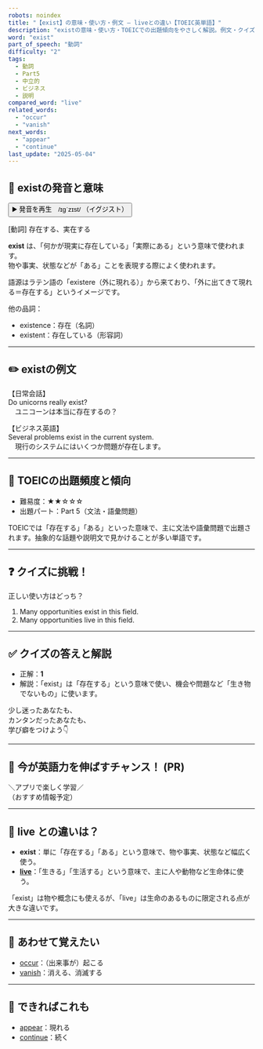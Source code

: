 ```yaml
---
robots: noindex
title: "【exist】の意味・使い方・例文 ― liveとの違い【TOEIC英単語】"
description: "existの意味・使い方・TOEICでの出題傾向をやさしく解説。例文・クイズ付きでliveとの違いもわかりやすく学べます。"
word: "exist"
part_of_speech: "動詞"
difficulty: "2"
tags:
  - 動詞
  - Part5
  - 中立的
  - ビジネス
  - 説明
compared_word: "live"
related_words:
  - "occur"
  - "vanish"
next_words:
  - "appear"
  - "continue"
last_update: "2025-05-04"
---
```


## 🔰 existの発音と意味

<button class="play-audio" onclick="playTTS('exist')">
  <span class="play-audio-main">
    ▶️ 発音を再生　/ɪɡˈzɪst/
  </span>
  <span class="play-audio-sub">
    （イグジスト）
  </span>
</button>

[動詞] 存在する、実在する

**exist** は、「何かが現実に存在している」「実際にある」という意味で使われます。  
物や事実、状態などが「ある」ことを表現する際によく使われます。

語源はラテン語の「existere（外に現れる）」から来ており、「外に出てきて現れる＝存在する」というイメージです。

他の品詞：  
- existence：存在（名詞）
- existent：存在している（形容詞）

---

## ✏️ existの例文

【日常会話】  
Do unicorns really exist?  
　ユニコーンは本当に存在するの？

【ビジネス英語】  
Several problems exist in the current system.  
　現行のシステムにはいくつか問題が存在します。

---

## 🎯 TOEICの出題頻度と傾向

- 難易度：★★☆☆☆
- 出題パート：Part 5（文法・語彙問題）

TOEICでは「存在する」「ある」といった意味で、主に文法や語彙問題で出題されます。抽象的な話題や説明文で見かけることが多い単語です。

---

## ❓ クイズに挑戦！

正しい使い方はどっち？

1. Many opportunities exist in this field.  
2. Many opportunities live in this field.

---

## ✅ クイズの答えと解説

- 正解：**1**
- 解説：「exist」は「存在する」という意味で使い、機会や問題など「生き物でないもの」に使います。

少し迷ったあなたも、  
カンタンだったあなたも、  
学び癖をつけよう👇️

---

## 🚀 今が英語力を伸ばすチャンス！ (PR)

<div class="info-center">
＼アプリで楽しく学習／<br>  
（おすすめ情報予定）
</div>

---

## 🤔  live との違いは？

- **exist**：単に「存在する」「ある」という意味で、物や事実、状態など幅広く使う。
- **[live](/live)**：「生きる」「生活する」という意味で、主に人や動物など生命体に使う。

「exist」は物や概念にも使えるが、「live」は生命のあるものに限定される点が大きな違いです。

---

## 🧩 あわせて覚えたい

- [occur](/occur)：（出来事が）起こる
- [vanish](/vanish)：消える、消滅する

---

## 📖 できればこれも

- [appear](/appear)：現れる
- [continue](/continue)：続く

<!-- cvid: aid28_bid16 -->

